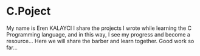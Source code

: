 # C.Poject
My name is Eren KALAYCI
I share the projects I wrote while learning the C Programming language, and in this way, I see my progress and become a resource...
Here we will share the barber and learn together.
Good work so far...
